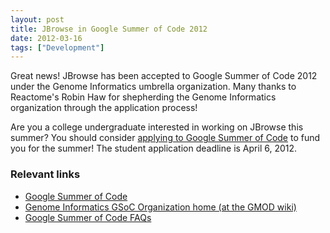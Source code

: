 ```yaml
---
layout: post
title: JBrowse in Google Summer of Code 2012
date: 2012-03-16
tags: ["Development"]
---
```


Great news!  JBrowse has been accepted to Google Summer of Code 2012 under the Genome Informatics umbrella organization.  Many thanks to Reactome's Robin Haw for shepherding the Genome Informatics organization through the application process!

Are you a college undergraduate interested in working on JBrowse this summer?  You should consider [applying to Google Summer of Code](https://www.google-melange.com/document/show/gsoc_program/google/gsoc2012/faqs#student_apply) to fund you for the summer!  The student application deadline is April 6, 2012.

### Relevant links

*   [Google Summer of Code](https://code.google.com/soc/)
*   [Genome Informatics GSoC Organization home (at the GMOD wiki)](https://gmod.org/wiki/GSoC)
*   [Google Summer of Code FAQs](https://www.google-melange.com/document/show/gsoc_program/google/gsoc2012/faqs)